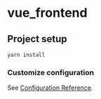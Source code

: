 # vue_frontend

## Project setup
```
yarn install
```

### Customize configuration
See [Configuration Reference](https://cli.vuejs.org/config/).
